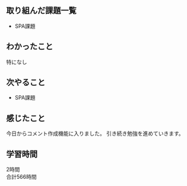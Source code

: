 ## 取り組んだ課題一覧
- SPA課題

## わかったこと
特になし

## 次やること
- SPA課題

## 感じたこと
今日からコメント作成機能に入りました。
引き続き勉強を進めていきます。

## 学習時間
2時間<br />
合計566時間
